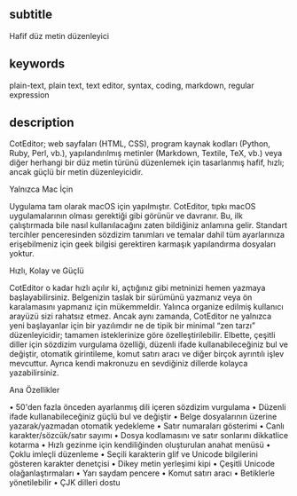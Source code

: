 
subtitle
-----------

Hafif düz metin düzenleyici


keywords
-----------

plain-text, plain text, text editor, syntax, coding, markdown, regular expression


description
-----------

CotEditor; web sayfaları (HTML, CSS), program kaynak kodları (Python, Ruby, Perl, vb.), yapılandırılmış metinler (Markdown, Textile, TeX, vb.) veya diğer herhangi bir düz metin türünü düzenlemek için tasarlanmış hafif, hızlı; ancak güçlü bir metin düzenleyicidir.


Yalnızca Mac İçin

Uygulama tam olarak macOS için yapılmıştır. CotEditor, tıpkı macOS uygulamalarının olması gerektiği gibi görünür ve davranır. Bu, ilk çalıştırmada bile nasıl kullanılacağını zaten bildiğiniz anlamına gelir. Standart tercihler penceresinden sözdizim tanımları ve temalar dahil tüm ayarlarınıza erişebilmeniz için geek bilgisi gerektiren karmaşık yapılandırma dosyaları yoktur.

Hızlı, Kolay ve Güçlü

CotEditor o kadar hızlı açılır ki, açtığınız gibi metninizi hemen yazmaya başlayabilirsiniz. Belgenizin taslak bir sürümünü yazmanız veya ön karalamasını yapmanız için mükemmeldir. Yalınca organize edilmiş kullanıcı arayüzü sizi rahatsız etmez. Ancak aynı zamanda, CotEditor ne yalnızca yeni başlayanlar için bir yazılımdır ne de tipik bir minimal “zen tarzı” düzenleyicidir; tamamen isteklerinize göre özelleştirilebilir. Elbette, çeşitli diller için sözdizim vurgulama özelliği, düzenli ifade kullanabileceğiniz bul ve değiştir, otomatik girintileme, komut satırı aracı ve diğer birçok ayrıntılı işlev mevcuttur. Ayrıca kendi makronuzu en sevdiğiniz dillerde kolayca yazabilirsiniz.

Ana Özellikler

• 50'den fazla önceden ayarlanmış dili içeren sözdizim vurgulama
• Düzenli ifade kullanabileceğiniz güçlü bul ve değiştir
• Belge dosyalarının üzerine yazarak/yazmadan otomatik yedekleme
• Satır numaraları gösterimi
• Canlı karakter/sözcük/satır sayımı
• Dosya kodlamasını ve satır sonlarını dikkatlice kotarma
• Hızlı gezinme için kendiliğinden oluşturulan anahat menüsü
• Çoklu imleçli düzenleme
• Seçili karakterin glif ve Unicode bilgilerini gösteren karakter denetçisi
• Dikey metin yerleşimi kipi
• Çeşitli Unicode olağanlaştırmaları
• Yarı saydam pencere
• Komut satırı aracı
• Betiklerle yönetilebilir
• ÇJK dilleri dostu
